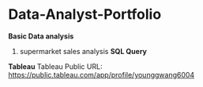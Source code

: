 # Data-Analyst-Portfolio

**Basic Data analysis**
1. supermarket sales analysis
**SQL Query** 

**Tableau**
Tableau Public URL:  
https://public.tableau.com/app/profile/younggwang6004
